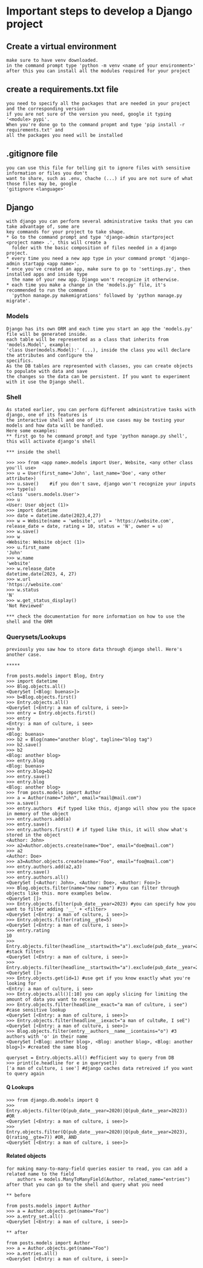 # Important steps to develop a Django project

## Create a virtual environment
    make sure to have venv downloaded.
    in the command prompt type 'python -m venv <name of your environment>'
    after this you can install all the modules required for your project

## create a requirements.txt file
    you need to specify all the packages that are needed in your project and the corresponding version
    if you are not sure of the version you need, google it typing '<module> pypi'. 
    When you're done go to the command propmt and type 'pip install -r requirements.txt' and
    all the packages you need will be installed

## .gitignore file
    you can use this file for telling git to ignore files with sensitive information or files you don't
    want to share, such as .env, chache (...) if you are not sure of what those files may be, google
    'gitignore <language>'

## Django
    with django you can perform several administrative tasks that you can take advantage of, some are
    key commands for your project to take shape. 
    * Go to the command prompt and type 'django-admin startproject <project name> .', this will create a 
      folder with the basic composition of files needed in a django project.
    * every time you need a new app type in your command prompt 'django-admin startapp <app name>'.
    * once you've created an app, make sure to go to 'settings.py', then installed apps and inside type
      the name of your new app. Django won't recognize it otherwise.
    * each time you make a change in the 'models.py' file, it's recommended to run the command
      'python manage.py makemigrations' followed by 'python manage.py migrate'.
### Models
    Django has its own ORM and each time you start an app the 'models.py' file will be generated inside.
    each table will be represented as a class that inherits from 'models.Model', example: 
    'class User(models.Model):' (...), inside the class you will declare the attributes and configure the 
    specifics. 
    As the DB tables are represented with classes, you can create objects to populate with data and save
    the changes so the data can be persistent. If you want to experiment with it use the Django shell.

### Shell
    As stated earlier, you can perform different administrative tasks with django, one of its features is
    the interactive shell and one of its use cases may be testing your models and how data will be handled.
    Here some examples:
    ** first go to he command prompt and type 'python manage.py shell', this will activate django's shell

    *** inside the shell

    >>> >>> from <app name>.models import User, Website, <any other class you'll use>
    >>> u = User(first_name='John', last_name='Doe', <any other attribute>)
    >>> u.save()    #if you don't save, django won't recognize your inputs
    >>> type(u)
    <class 'users.models.User'>
    >>> u
    <User: User object (1)>
    >>> import datetime     
    >>> date = datetime.date(2023,4,27)
    >>> w = Website(name = 'website', url = 'https://website.com', release_date = date, rating = 10, status = 'N', owner = u)
    >>> w.save()
    >>> w
    <Website: Website object (1)>
    >>> u.first_name
    'John'
    >>> w.name
    'website'
    >>> w.release_date
    datetime.date(2023, 4, 27)
    >>> w.url
    'https://website.com'
    >>> w.status 
    'N'
    >>> w.get_status_display()
    'Not Reviewed'
    
    *** check the documentation for more information on how to use the shell and the ORM

### Querysets/Lookups

    previously you saw how to store data through django shell. Here's another case.

    *****

    from posts.models import Blog, Entry
    >>> import datetime
    >>> Blog.objects.all()
    <QuerySet [<Blog: buenas>]>
    >>> b=Blog.objects.first()
    >>> Entry.objects.all()
    <QuerySet [<Entry: a man of culture, i see>]>
    >>> entry = Entry.objects.first()
    >>> entry
    <Entry: a man of culture, i see>
    >>> b
    <Blog: buenas>
    >>> b2 = Blog(name="another blog", tagline="blog tag") 
    >>> b2.save()
    >>> b2
    <Blog: another blog>
    >>> entry.blog
    <Blog: buenas>
    >>> entry.blog=b2
    >>> entry.save()
    >>> entry.blog    
    <Blog: another blog>
    >>> from posts.models import Author
    >>> a = Author(name="John", email="mail@mail.com")
    >>> a.save()
    >>> entry.authors  #if typed like this, django will show you the space in memory of the object     
    >>> entry.authors.add(a)
    >>> entry.save()
    >>> entry.authors.first() # if typed like this, it will show what's stored in the object
    <Author: John>
    >>> a2=Author.objects.create(name="Doe", email="doe@mail.com")
    >>> a2
    <Author: Doe>
    >>> a3=Author.objects.create(name="Foo", email="foo@mail.com") 
    >>> entry.authors.add(a2,a3)
    >>> entry.save()
    >>> entry.authors.all()
    <QuerySet [<Author: John>, <Author: Doe>, <Author: Foo>]>
    >>> Blog.objects.filter(name="new name") #you can filter through objects like this. more examples below.
    <QuerySet []>
    >>> Entry.objects.filter(pub_date__year=2023) #you can specify how you want to filter adding '__' + <filter>
    <QuerySet [<Entry: a man of culture, i see>]>
    >>> Entry.objects.filter(rating__gte=5)       
    <QuerySet [<Entry: a man of culture, i see>]>
    >>> entry.rating
    10
    >>> Entry.objects.filter(headline__startswith="a").exclude(pub_date__year=2020).filter(rating__gte=7) #stack filters
    <QuerySet [<Entry: a man of culture, i see>]>
    >>> Entry.objects.filter(headline__startswith="a").exclude(pub_date__year=2020).filter(rating__lte=7) 
    <QuerySet []>
    >>> Entry.objects.get(id=1) #use get if you know exactly what you're looking for
    <Entry: a man of culture, i see>
    >>> Entry.objects.all()[:10] you can apply slicing for limiting the amount of data you want to receive
    >>> Entry.objects.filter(headline__exact="a man of culture, i see") #case sensitive lookup
    <QuerySet [<Entry: a man of culture, i see>]>
    >>> Entry.objects.filter(headline__iexact="a man of cultuRe, I seE") 
    <QuerySet [<Entry: a man of culture, i see>]>
    >>> Blog.objects.filter(entry__authors__name__icontains="o") #3 authors with 'o' in their name
    <QuerySet [<Blog: another blog>, <Blog: another blog>, <Blog: another blog>]> #created the same blog
    
    queryset = Entry.objects.all() #efficient way to query from DB
    >>> print([e.headline for e in queryset])
    ['a man of culture, i see'] #django caches data retreived if you want to query again

#### Q Lookups
    >>> from django.db.models import Q
    >>> Entry.objects.filter(Q(pub_date__year=2020)|Q(pub_date__year=2023)) #OR
    <QuerySet [<Entry: a man of culture, i see>]>
    >>> Entry.objects.filter(Q(pub_date__year=2020)|Q(pub_date__year=2023), Q(rating__gte=7)) #OR, AND 
    <QuerySet [<Entry: a man of culture, i see>]>

#### Related objects
    for making many-to-many-field queries easier to read, you can add a related name to the field
        authors = models.ManyToManyField(Author, related_name="entries")
    after that you can go to the shell and query what you need

    ** before 

    from posts.models import Author
    >>> a = Author.objects.get(name="Foo")
    >>> a.entry_set.all()
    <QuerySet [<Entry: a man of culture, i see>]>    

    ** after

    from posts.models import Author
    >>> a = Author.objects.get(name="Foo")
    >>> a.entries.all()
    <QuerySet [<Entry: a man of culture, i see>]>









